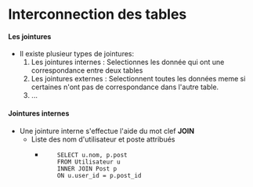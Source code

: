 # Interconnection des tables 

#### Les jointures 
- Il existe plusieur types de jointures: 
    1. Les jointures internes : Selectionnes les donnée qui ont une correspondance entre deux tables 
    2. Les jointures externes : Selectionnent toutes les données meme si certaines n'ont pas de correspondance dans l'autre table. 
    3. ...

#### Jointures internes 
- Une jointure interne s'effectue l'aide du mot clef **JOIN**
    - Liste des nom d'utilisateur et poste attribués 
        -   ```
                SELECT u.nom, p.post
                FROM Utilisateur u
                INNER JOIN Post p 
                ON u.user_id = p.post_id
            ```